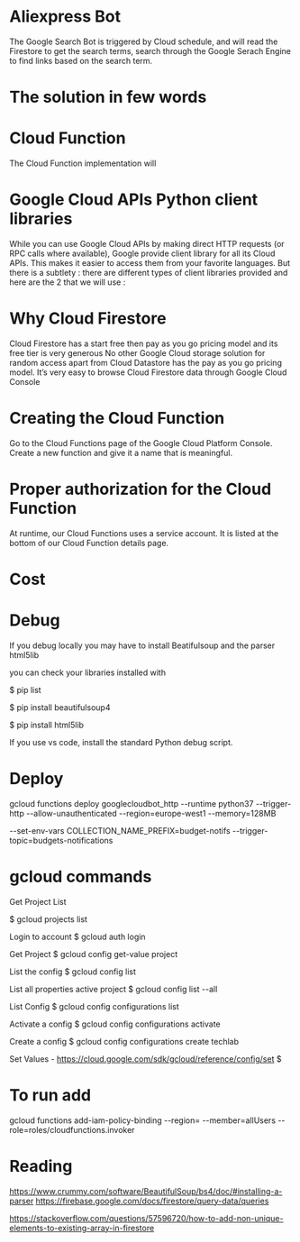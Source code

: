 # Aliexpress Bot

The Google Search Bot is triggered by Cloud schedule, and will read the Firestore to get the search terms, search through the Google Serach Engine to find links based on the search term.

# The solution in few words

# Cloud Function
The Cloud Function implementation will 

# Google Cloud APIs Python client libraries
While you can use Google Cloud APIs by making direct HTTP requests (or RPC calls where available), Google provide client library for all its Cloud APIs. This makes it easier to access them from your favorite languages. But there is a subtlety : there are different types of client libraries provided and here are the 2 that we will use :

# Why Cloud Firestore
Cloud Firestore has a start free then pay as you go pricing model and its free tier is very generous
No other Google Cloud storage solution for random access apart from Cloud Datastore has the pay as you go pricing model.
It’s very easy to browse Cloud Firestore data through Google Cloud Console


# Creating the Cloud Function
Go to the Cloud Functions page of the Google Cloud Platform Console. Create a new function and give it a name that is meaningful.

# Proper authorization for the Cloud Function
At runtime, our Cloud Functions uses a service account. It is listed at the bottom of our Cloud Function details page.


# Cost

# Debug
If you debug locally you may have to install Beatifulsoup and the parser html5lib

you can check your libraries installed with 

$ pip list

$ pip install beautifulsoup4

$ pip install html5lib

If you use vs code, install the standard Python debug script.

# Deploy
gcloud functions deploy googlecloudbot_http --runtime python37 --trigger-http --allow-unauthenticated --region=europe-west1 --memory=128MB


--set-env-vars COLLECTION_NAME_PREFIX=budget-notifs  --trigger-topic=budgets-notifications

# gcloud commands
Get Project List 

$ gcloud projects list

Login to account
$ gcloud auth login

Get Project
$ gcloud config get-value project

List the config
$ gcloud config list

List all properties active project
$ gcloud config list --all

List Config
$ gcloud config configurations list

Activate a config 
$ gcloud config configurations activate

Create a config
$ gcloud config configurations create techlab

Set Values - https://cloud.google.com/sdk/gcloud/reference/config/set
$ 

# To run add
gcloud functions add-iam-policy-binding <function name> --region=<region> --member=allUsers --role=roles/cloudfunctions.invoker

# Reading

https://www.crummy.com/software/BeautifulSoup/bs4/doc/#installing-a-parser
https://firebase.google.com/docs/firestore/query-data/queries

https://stackoverflow.com/questions/57596720/how-to-add-non-unique-elements-to-existing-array-in-firestore